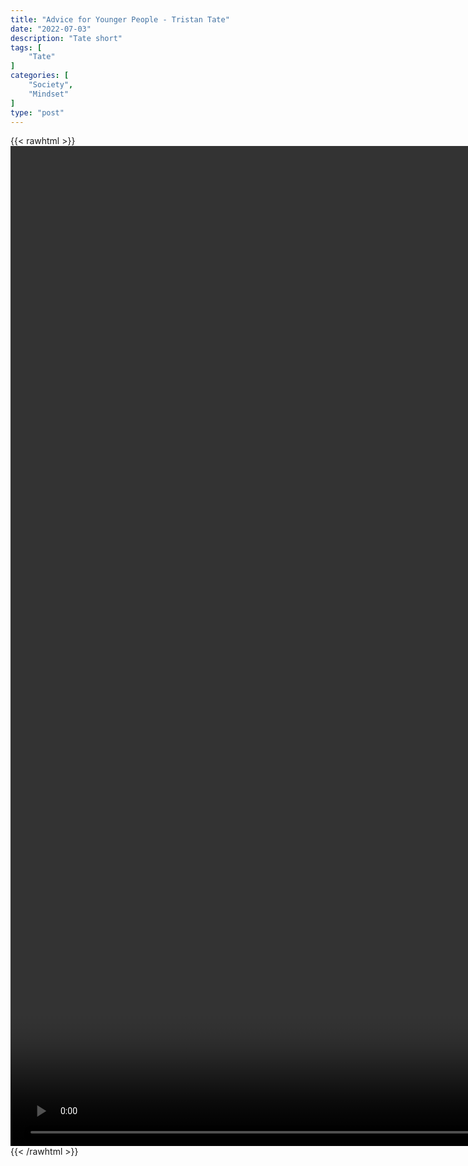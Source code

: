 ```yaml
---
title: "Advice for Younger People - Tristan Tate"
date: "2022-07-03"
description: "Tate short"
tags: [
    "Tate"
]
categories: [
    "Society",
    "Mindset"
]
type: "post"
---
```

{{< rawhtml >}}
    <video style="height:40vh;width:auto" overflow="hidden" controls>
        <source src="https://clips.dev00ps.com/Tate/Tristan%20Tate39s%20Advice%20For%20Young%20People.mp4" type="video/mp4"> 
    </video>
{{< /rawhtml >}}

